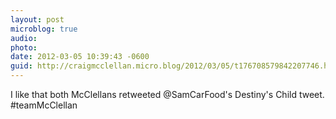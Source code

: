 ```yaml
---
layout: post
microblog: true
audio: 
photo: 
date: 2012-03-05 10:39:43 -0600
guid: http://craigmcclellan.micro.blog/2012/03/05/t176708579842207746.html
---
```

I like that both McClellans retweeted @SamCarFood's Destiny's Child tweet. #teamMcClellan
